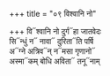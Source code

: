 +++
title = "०९ विश्वानि नो"

+++
वि᳓श्वानि नो दुर्ग᳓हा जातवेदः  
सि᳓न्धुं न᳓ नावा᳓ दुरिता᳓ति पर्षि  
अ᳓ग्ने अत्रिव᳓न् न᳓मसा गृणानो᳓  
अस्मा᳓कम् बोधि अविता᳓ तनू᳓नाम्